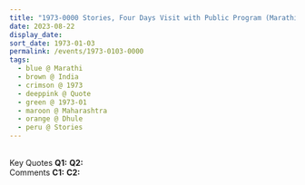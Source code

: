 ```yaml
---
title: "1973-0000 Stories, Four Days Visit with Public Program (Marathi) and Pūjā, Dhule, Maharashtra, India"
date: 2023-08-22
display_date: 
sort_date: 1973-01-03
permalink: /events/1973-0103-0000
tags:
  - blue @ Marathi
  - brown @ India
  - crimson @ 1973
  - deeppink @ Quote
  - green @ 1973-01
  - maroon @ Maharashtra
  - orange @ Dhule
  - peru @ Stories
---
```


<br>

<wave-list>
  <list-title color="DarkSeaGreen" width="55">Key Quotes</list-title>
  <list-item color="BlanchedAlmond" width="280"><b>Q1:</b> <i></i></list-item>
  <list-item color="Lavender" width="280"><b>Q2:</b> <i></i></list-item>
</wave-list>

<br>

<wave-list>
  <list-title color="DarkSeaGreen" width="55">Comments</list-title>
  <list-item color="BlanchedAlmond" width="280"><b>C1:</b> <i></i></list-item>
  <list-item color="Lavender" width="280"><b>C2:</b> <i></i></list-item>
</wave-list>